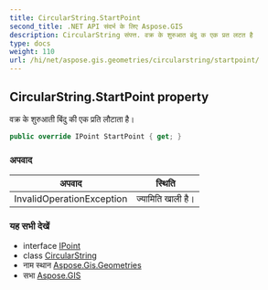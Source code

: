 ```yaml
---
title: CircularString.StartPoint
second_title: .NET API संदर्भ के लिए Aspose.GIS
description: CircularString संपत्त. वक्र के शुरुआत बंदु क एक प्रत लटत है
type: docs
weight: 110
url: /hi/net/aspose.gis.geometries/circularstring/startpoint/
---
```

## CircularString.StartPoint property

वक्र के शुरुआती बिंदु की एक प्रति लौटाता है।

```csharp
public override IPoint StartPoint { get; }
```

### अपवाद

| अपवाद | स्थिति |
| --- | --- |
| InvalidOperationException | ज्यामिति खाली है। |

### यह सभी देखें

* interface [IPoint](../../ipoint/)
* class [CircularString](../)
* नाम स्थान [Aspose.Gis.Geometries](../../circularstring/)
* सभा [Aspose.GIS](../../../)


